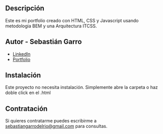 ## Descripción

Este es mi portfolio creado con HTML, CSS y Javascript usando metodologia BEM y una Arquitectura ITCSS.

## Autor - **Sebastián Garro**

* [LinkedIn](www.linkedin.com/in/sebastián-garro)
* [Portfolio]([url](https://portfolio-kohl-six-50.vercel.app/))

## Instalación
Este proyecto no necesita instalación. Simplemente abre la carpeta o haz doble click en el .html

## Contratación
Si quieres contratarme puedes escribirme a sebastiangarrodelrio@gmail.com para consultas.

